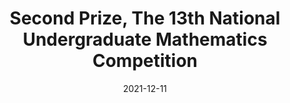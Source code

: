 ---
title: Second Prize, The 13th National Undergraduate Mathematics Competition
date: 2021-12-11
category: Competition
description: >-
  第十三届全国大学生数学竞赛二等奖
  </br>中国数学会
image: assets/images/ach/comp.png
links:
  "Certificate": "/assets/achievements/2021/数学竞赛.pdf"
---